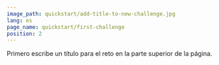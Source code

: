 ```yaml
---
image_path: quickstart/add-title-to-new-challenge.jpg
lang: es
page_name: quickstart/first-challenge
position: 2
---
```


Primero escribe un título para el reto en la parte superior de la página.
